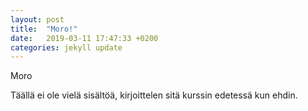 ```yaml
---
layout: post
title:  "Moro!"
date:   2019-03-11 17:47:33 +0200
categories: jekyll update
---
```

Moro

Täällä ei ole vielä sisältöä, kirjoittelen sitä kurssin edetessä kun ehdin.